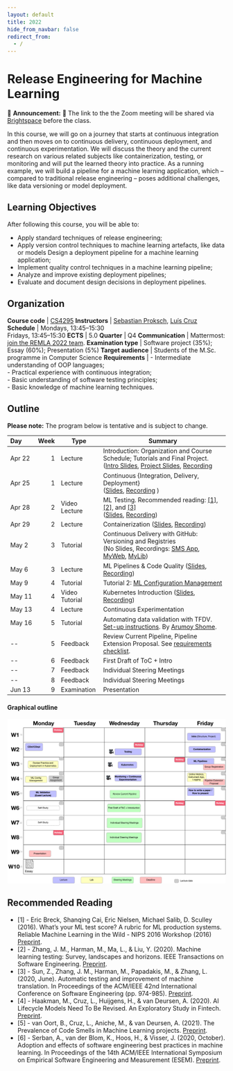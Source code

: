 ```yaml
---
layout: default
title: 2022
hide_from_navbar: false
redirect_from:
  - /
---
```


# Release Engineering for Machine Learning

📣 **Announcement:** 📣 The link to the the Zoom meeting will be shared via [Brightspace] before the class. 

In this course, we will go on a journey that starts at continuous integration and then moves on to continuous delivery, continuous deployment, and continuous experimentation. We will discuss the theory and the current research on various related subjects like containerization, testing, or monitoring and will put the learned theory into practice. As a running example, we will build a pipeline for a machine learning application, which – compared to traditional release engineering – poses additional challenges, like data versioning or model deployment.

## Learning Objectives

After following this course, you will be able to:

- Apply standard techniques of release engineering;
- Apply version control techniques to machine learning artefacts, like data or models Design a deployment pipeline for a machine learning application;
- Implement quality control techniques in a machine learning pipeline;
- Analyze and improve existing deployment pipelines;
- Evaluate and document design decisions in deployment pipelines.

## Organization

**Course code**       | [CS4295]
**Instructors**       | [Sebastian Proksch], [Luís Cruz]
**Schedule**          |	Mondays, 13:45–15:30 <br/> Fridays, 13:45–15:30
**ECTS** 	            | 5.0
**Quarter**           | Q4
**Communication**     | Mattermost: [join the REMLA 2022 team](https://mattermost.tudelft.nl/signup_user_complete/?id=fgaxpprdnj83zewkcnzt44rhrc).
**Examination type**  | Software project (35%); Essay (60%); Presentation (5%)
**Target audience**   |	Students of the M.Sc. programme in Computer Science
**Requirements** 	  | - Intermediate understanding of OOP languages; <br/> - Practical experience with continuous integration; <br/> - Basic understanding of software testing principles; <br/> - Basic knowledge of machine learning techniques.


## Outline

**Please note:** The program below is tentative and is subject to change.

 Day   | Week| Type | Summary
:------| ---:|---|----------|
 Apr&nbsp;22| 1   | Lecture | Introduction: Organization and Course Schedule; Tutorials and Final Project. ([Intro Slides][slides_01a], [Project Slides][slides_01b], [Recording][video_01]
 Apr&nbsp;25| 1   | Lecture | Continuous {Integration, Delivery, Deployment}<br/>([Slides][slides_02], [Recording][video_02] )
 Apr&nbsp;28| 2   | Video Lecture | ML Testing. Recommended reading: [[1]](#1), [[2]](#2), and [[3]](#3)<br/>([Slides][slides_03], [Recording][video_03])
 Apr&nbsp;29| 2   |  Lecture | Containerization ([Slides][slides_04], [Recording][video_04])
 May&nbsp;2 | 3   |  Tutorial | Continuous Delivery with GitHub: Versioning and Registries<br/>(No Slides, Recordings: [SMS App][video_05a], [MyWeb][video_05b], [MyLib][video_05c])
 May&nbsp;6 | 3   | Lecture | ML Pipelines & Code Quality ([Slides][slides_07], [Recording][video_07])
 May&nbsp;9 | 4   | Tutorial  | Tutorial 2: [ML Configuration Management]
 May&nbsp;11 | 4   | Video Tutorial | Kubernetes Introduction ([Slides][slides_08], [Recording][video_08])
 May&nbsp;13 | 4   | Lecture | Continuous Experimentation
 May&nbsp;16 | 5   | Tutorial | Automating data validation with TFDV. [Set-up instructions](https://github.com/arumoy-shome/remla). By [Arumoy Shome](https://arumoy.me).
-- | 5   | Feedback | Review Current Pipeline, Pipeline Extension Proposal. See [requirements checklist](./pipeline_reqs).
-- | 6   | Feedback | First Draft of ToC + Intro
-- | 7   | Feedback | Individual Steering Meetings
-- | 8   | Feedback | Individual Steering Meetings
Jun&nbsp;13 | 9  | Examination | Presentation

#### Graphical outline

![Outline 2022](../img/outline-2022.png)

## Recommended Reading

- <span id="1">[1]</span> - Eric Breck, Shanqing Cai, Eric Nielsen, Michael Salib, D. Sculley (2016). What’s your ML test score? A rubric for ML production systems. Reliable Machine Learning in the Wild - NIPS 2016 Workshop (2016) [Preprint](https://research.google/pubs/pub45742/).
- <span id="2">[2]</span> - Zhang, J. M., Harman, M., Ma, L., & Liu, Y. (2020). Machine learning testing: Survey, landscapes and horizons. IEEE Transactions on Software Engineering. [Preprint](https://arxiv.org/abs/1906.10742).
- <span id="3">[3]</span> - Sun, Z., Zhang, J. M., Harman, M., Papadakis, M., & Zhang, L. (2020, June). Automatic testing and improvement of machine translation. In Proceedings of the ACM/IEEE 42nd International Conference on Software Engineering (pp. 974-985). [Preprint](https://arxiv.org/abs/1910.02688).
- [4] - Haakman, M., Cruz, L., Huijgens, H., & van Deursen, A. (2020). AI Lifecycle Models Need To Be Revised. An Exploratory Study in Fintech. [Preprint](https://arxiv.org/abs/2010.02716).
- [5] - van Oort, B., Cruz, L., Aniche, M., & van Deursen, A. (2021). The Prevalence of Code Smells in Machine Learning projects. [Preprint](https://arxiv.org/abs/2103.04146).
- <span id="6">[6]</span> - Serban, A., van der Blom, K., Hoos, H., & Visser, J. (2020, October). Adoption and effects of software engineering best practices in machine learning. In Proceedings of the 14th ACM/IEEE International Symposium on Empirical Software Engineering and Measurement (ESEM). [Preprint](https://arxiv.org/abs/2007.14130).



[Sebastian Proksch]: https://proks.ch
[Luís Cruz]: https://luiscruz.github.io
[CS4295]: https://studiegids.tudelft.nl/a101_displayCourse.do?course_id=56383
[Brightspace]: https://brightspace.tudelft.nl/d2l/home/399673

[slides_01a]: https://surfdrive.surf.nl/files/index.php/s/QbMlMqQDYVGGBWM/download?path=%2Fslide-exports&files=01_Intro_Orga.pdf
[slides_01b]: https://surfdrive.surf.nl/files/index.php/s/QbMlMqQDYVGGBWM/download?path=%2Fslide-exports&files=01_intro_tutorials_project.pdf
[slides_02]: https://surfdrive.surf.nl/files/index.php/s/QbMlMqQDYVGGBWM/download?path=%2Fslide-exports&files=02_continuous_x.pdf
[slides_03]: https://surfdrive.surf.nl/files/index.php/s/bJeLGmshwPv1JV5
[slides_04]: https://surfdrive.surf.nl/files/index.php/s/QbMlMqQDYVGGBWM/download?path=%2Fslide-exports&files=04_container_orchestration.pdf
[slides_07]: https://surfdrive.surf.nl/files/index.php/s/Q3E9bGXOfrcK3OQ
[slides_08]: https://surfdrive.surf.nl/files/index.php/s/QbMlMqQDYVGGBWM/download?path=%2Fslide-exports&files=08_kubernetes_intro.pdf

[video_01]: https://surfdrive.surf.nl/files/index.php/s/QbMlMqQDYVGGBWM/download?path=%2Frecordings&files=Apr%2022%20-%20Introduction%20and%20Organization.mp4
[video_02]: https://surfdrive.surf.nl/files/index.php/s/QbMlMqQDYVGGBWM/download?path=%2Frecordings&files=Apr%2025%20-%20Continuous%20X.mp4
[video_03]: https://surfdrive.surf.nl/files/index.php/s/6hfa4qEnPXbCHqg
[video_04]: https://surfdrive.surf.nl/files/index.php/s/QbMlMqQDYVGGBWM/download?path=%2Frecordings&files=Apr%2029%20-%20Containers%20and%20Orchestration.mp4
[video_05a]: https://surfdrive.surf.nl/files/index.php/s/QbMlMqQDYVGGBWM/download?path=%2Frecordings&files=May%202%20-%20Tutorial%20on%20Docker%20and%20Github%20Actions.mp4
[video_05b]: https://surfdrive.surf.nl/files/index.php/s/QbMlMqQDYVGGBWM/download?path=%2Frecordings&files=May%205%20-%20Tutorial%20Part%202%20-%20MyWeb.mp4
[video_05c]: https://surfdrive.surf.nl/files/index.php/s/QbMlMqQDYVGGBWM/download?path=%2Frecordings&files=May%205%20-%20Tutorial%20Part%203%20-%20MyLib.mp4
[video_07]: https://surfdrive.surf.nl/files/index.php/s/Dn7F2yUW3xzeMYo
[video_08]: https://surfdrive.surf.nl/files/index.php/s/QbMlMqQDYVGGBWM/download?path=%2Frecordings&files=08_kubernetes_intro.mp4

[ML Configuration Management]: ./tutorials/tutorial_02_ml_pipelines

